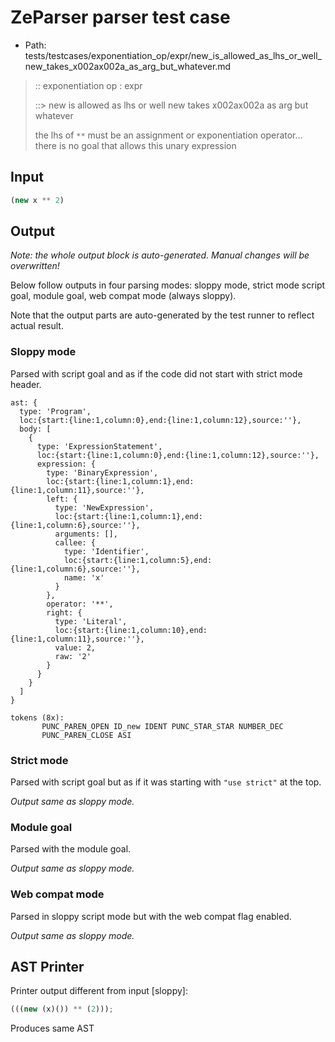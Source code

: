 # ZeParser parser test case

- Path: tests/testcases/exponentiation_op/expr/new_is_allowed_as_lhs_or_well_new_takes_x002ax002a_as_arg_but_whatever.md

> :: exponentiation op : expr
>
> ::> new is allowed as lhs or well new takes x002ax002a as arg but whatever
>
> the lhs of `**` must be an assignment or exponentiation operator... there is no goal that allows this unary expression

## Input

`````js
(new x ** 2)
`````

## Output

_Note: the whole output block is auto-generated. Manual changes will be overwritten!_

Below follow outputs in four parsing modes: sloppy mode, strict mode script goal, module goal, web compat mode (always sloppy).

Note that the output parts are auto-generated by the test runner to reflect actual result.

### Sloppy mode

Parsed with script goal and as if the code did not start with strict mode header.

`````
ast: {
  type: 'Program',
  loc:{start:{line:1,column:0},end:{line:1,column:12},source:''},
  body: [
    {
      type: 'ExpressionStatement',
      loc:{start:{line:1,column:0},end:{line:1,column:12},source:''},
      expression: {
        type: 'BinaryExpression',
        loc:{start:{line:1,column:1},end:{line:1,column:11},source:''},
        left: {
          type: 'NewExpression',
          loc:{start:{line:1,column:1},end:{line:1,column:6},source:''},
          arguments: [],
          callee: {
            type: 'Identifier',
            loc:{start:{line:1,column:5},end:{line:1,column:6},source:''},
            name: 'x'
          }
        },
        operator: '**',
        right: {
          type: 'Literal',
          loc:{start:{line:1,column:10},end:{line:1,column:11},source:''},
          value: 2,
          raw: '2'
        }
      }
    }
  ]
}

tokens (8x):
       PUNC_PAREN_OPEN ID_new IDENT PUNC_STAR_STAR NUMBER_DEC
       PUNC_PAREN_CLOSE ASI
`````

### Strict mode

Parsed with script goal but as if it was starting with `"use strict"` at the top.

_Output same as sloppy mode._

### Module goal

Parsed with the module goal.

_Output same as sloppy mode._

### Web compat mode

Parsed in sloppy script mode but with the web compat flag enabled.

_Output same as sloppy mode._

## AST Printer

Printer output different from input [sloppy]:

````js
(((new (x)()) ** (2)));
````

Produces same AST
